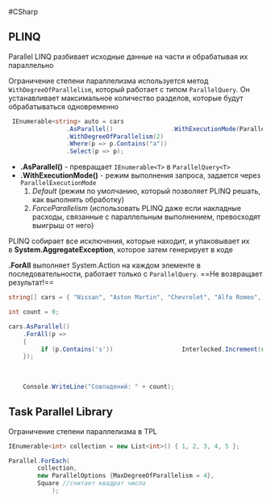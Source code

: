 #CSharp 

## PLINQ

Parallel LINQ разбивает исходные данные на части и обрабатывая их параллельно

Ограничение степени параллелизма используется метод `WithDegreeOfParallelism`, который работает с типом `ParallelQuery`. Он устанавливает максимальное количество разделов, которые будут обрабатываться одновременно

```C#
 IEnumerable<string> auto = cars
                .AsParallel()                .WithExecutionMode(ParallelExecutionMode.ForceParallelism)
                .WithDegreeOfParallelism(2)
                .Where(p => p.Contains("a"))
                .Select(p => p);
```

 - __.AsParallel()__ - превращает `IEnumerable<T>` в `ParallelQuery<T>`
 - __.WithExecutionMode()__ - режим выполнения запроса, задается через `ParallelExecutionMode`
	 1. _Default_ (режим по умолчанию, который позволяет PLINQ решать, как выполнять обработку)
	 2. _ForceParallelism_ (использовать PLINQ даже если накладные расходы, связанные с параллельным выполнением, превосходят выигрыш от него)

PLINQ собирает все исключения, которые находит, и упаковывает их в **System.AggregateException**, которое затем генерирует в коде

__.ForAll__ выполняет System.Action на каждом элементе в последовательности, работает только с `ParallelQuery`. 
==Не возвращает результат!==
```C#
string[] cars = { "Nissan", "Aston Martin", "Chevrolet", "Alfa Romeo", "Chrysler", "Dodge", "BMW"};

int count = 0;

cars.AsParallel()
    .ForAll(p =>
    {
	     if (p.Contains('s'))                   Interlocked.Increment(ref count);
    });
    
    
    
    Console.WriteLine("Совпадений: " + count);
```

## Task Parallel Library

Ограничение степени параллелизма в TPL
```C#
IEnumerable<int> collection = new List<int>() { 1, 2, 3, 4, 5 };

Parallel.ForEach(
        collection,
        new ParallelOptions {MaxDegreeOfParallelism = 4},
        Square //считает квадрат числа
            );
```
      
